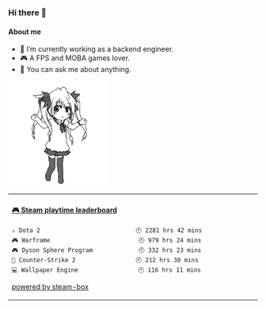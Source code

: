 ### Hi there 👋

#### About me
- 🤔 I’m currently working as a backend engineer.
- 🎮 A FPS and MOBA games lover.
- 💬 You can ask me about anything.

<img src="./dance.gif" width="200">

<table>
<tr>
<td valign="top" width="50%">

<!-- steam-box start -->
#### <a href="https://gist.github.com/6e7ccf4346147a72f0da789476bb5031" target="_blank">🎮 Steam playtime leaderboard</a>
```text
⚔️ Dota 2                           🕘 2281 hrs 42 mins
🎮 Warframe                         🕘 979 hrs 24 mins
🎮 Dyson Sphere Program             🕘 332 hrs 23 mins
🔫 Counter-Strike 2                 🕘 212 hrs 30 mins
💻 Wallpaper Engine                 🕘 116 hrs 11 mins
```
<!-- Powered by https://github.com/YouEclipse/steam-box . -->
<!-- steam-box end -->

[powered by steam-box](https://github.com/YouEclipse/steam-box)
</td>
</tr>
</table>

<!--
**First-frost/First-frost** is a ✨ _special_ ✨ repository because its `README.md` (this file) appears on your GitHub profile.

Here are some ideas to get you started:

- 🔭 I’m currently working on ...
- 🌱 I’m currently learning ...
- 👯 I’m looking to collaborate on ...
- 💬 Ask me about ...
- 📫 How to reach me: ...
- 😄 Pronouns: ...
- ⚡ Fun fact: ...
-->
